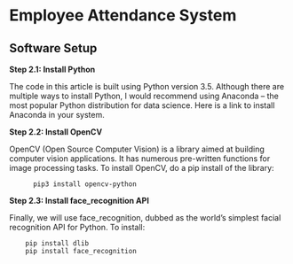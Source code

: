 # Employee Attendance System

## Software Setup

**Step 2.1: Install Python**

The code in this article is built using Python version 3.5. Although there are multiple ways to install Python, I would recommend using Anaconda – the most popular Python distribution for data science. Here is a link to install Anaconda in your system.

**Step 2.2: Install OpenCV**

OpenCV (Open Source Computer Vision) is a library aimed at building computer vision applications. It has numerous pre-written functions for image processing tasks. To install OpenCV, do a pip install of the library:
```
      pip3 install opencv-python
```
**Step 2.3: Install face_recognition API**

Finally, we will use face_recognition, dubbed as the world’s simplest facial recognition API for Python. To install:
```
    pip install dlib
    pip install face_recognition
```
